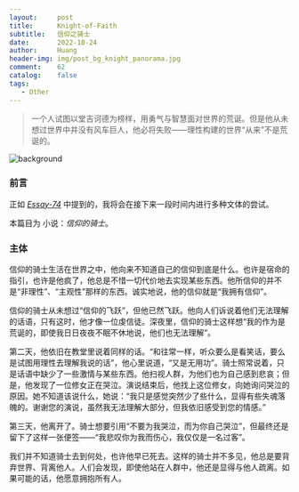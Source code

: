 ```yaml
---
layout:     post
title:      Knight-of-Faith
subtitle:   信仰之骑士
date:       2022-10-24
author:     Huang
header-img: img/post_bg_knight_panorama.jpg
comment:    62
catalog:    false
tags:
   - Other
---
```


> 一个人试图以堂吉诃德为榜样，用勇气与智慧面对世界的荒诞。但是他从未想过世界中并没有风车巨人，他必将失败——理性构建的世界“从来”不是荒诞的。

![background](https://huang-feiyu.github.io/img/post_bg_knight_panorama.jpg)

### 前言

正如 [*Essay-74*](https://xn--29s704loyd.com/2022/10/09/Essay-74/) 中提到的，我将会在接下来一段时间内进行多种文体的尝试。

本篇目为 小说：*信仰的骑士*。

### 主体

信仰的骑士生活在世界之中，他向来不知道自己的信仰到底是什么。也许是宿命的指引，也许是他疯了，他总是不惜一切代价地去实现某些东西。他所信仰的并不是“非理性”、“主观性”那样的东西。诚实地说，他的信仰就是“我拥有信仰”。

信仰的骑士从未想过“信仰的飞跃”，但他已然飞跃。他向人们诉说着他们无法理解的话语，只有这时，他才像一位虔信徒。深夜里，信仰的骑士这样想“我的作为是荒诞的，即使我日日夜夜不眠不休地说，他们也无法理解”。

第二天，他依旧在教堂里说着同样的话。“和往常一样，听众要么是看笑话，要么是试图用理性去理解我说的话”，他心里说道，“又是无用功”。骑士照常说着，只是话语中缺少了一些激情与某些东西。他扫视人群，为他们也为自己感到悲哀；但是，他发现了一位修女正在哭泣。演说结束后，他找上这位修女，向她询问哭泣的原因。她不知道该说什么，她说：“我只是感觉突然少了些什么，显得有些失魂落魄的。谢谢您的演说，虽然我无法理解大部分，但我依旧感受到您的情感。”

第三天，他离开了。骑士想要引用“不要为我哭泣，而为你自己哭泣”，但最终还是留下了这样一张便签——“我悲叹你为我而伤心，我仅仅是一名过客”。

我们并不知道骑士去到何处，也许他早已死去。这样的骑士并不多见，他总是要背弃世界、背离他人。人们会发现，即使他站在人群中，他还是显得与他人疏离。如果可能的话，他愿意拥抱所有人。

